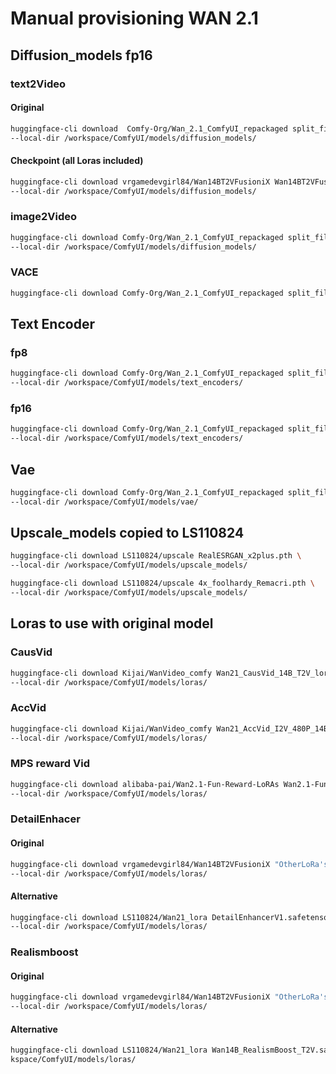 # Manual provisioning WAN 2.1

## Diffusion_models fp16

### text2Video

#### Original

```bash
huggingface-cli download  Comfy-Org/Wan_2.1_ComfyUI_repackaged split_files/diffusion_models/wan2.1_t2v_14B_fp16.safetensors \
--local-dir /workspace/ComfyUI/models/diffusion_models/
``` 

#### Checkpoint (all Loras included)

```bash
huggingface-cli download vrgamedevgirl84/Wan14BT2VFusioniX Wan14BT2VFusioniX_fp16_.safetensors \
--local-dir /workspace/ComfyUI/models/diffusion_models/
```

### image2Video

```bash
huggingface-cli download Comfy-Org/Wan_2.1_ComfyUI_repackaged split_files/diffusion_models/wan2.1_i2v_720p_14B_fp16.safetensors \
--local-dir /workspace/ComfyUI/models/diffusion_models/
```

### VACE

```bash
huggingface-cli download Comfy-Org/Wan_2.1_ComfyUI_repackaged split_files/diffusion_models/wan2.1_vace_14B_fp16.safetensors --local-dir /workspace/ComfyUI/models/diffusion_models/
```

## Text Encoder

### fp8

```bash
huggingface-cli download Comfy-Org/Wan_2.1_ComfyUI_repackaged split_files/text_encoders/umt5_xxl_fp8_e4m3fn_scaled.safetensors \
--local-dir /workspace/ComfyUI/models/text_encoders/
```

### fp16

```bash
huggingface-cli download Comfy-Org/Wan_2.1_ComfyUI_repackaged split_files/text_encoders/umt5_xxl_fp16.safetensors \
--local-dir /workspace/ComfyUI/models/text_encoders/
```

## Vae

```bash
huggingface-cli download Comfy-Org/Wan_2.1_ComfyUI_repackaged split_files/vae/wan_2.1_vae.safetensors \
--local-dir /workspace/ComfyUI/models/vae/
```

## Upscale_models copied to LS110824

```bash
huggingface-cli download LS110824/upscale RealESRGAN_x2plus.pth \
--local-dir /workspace/ComfyUI/models/upscale_models/

huggingface-cli download LS110824/upscale 4x_foolhardy_Remacri.pth \
--local-dir /workspace/ComfyUI/models/upscale_models/
```

## Loras to use with original model

### CausVid

```bash
huggingface-cli download Kijai/WanVideo_comfy Wan21_CausVid_14B_T2V_lora_rank32_v2.safetensors \
--local-dir /workspace/ComfyUI/models/loras/
```

### AccVid

```bash
huggingface-cli download Kijai/WanVideo_comfy Wan21_AccVid_I2V_480P_14B_lora_rank32_fp16.safetensors \
--local-dir /workspace/ComfyUI/models/loras/
```

###  MPS reward Vid

```bash
huggingface-cli download alibaba-pai/Wan2.1-Fun-Reward-LoRAs Wan2.1-Fun-14B-InP-MPS.safetensors \
--local-dir /workspace/ComfyUI/models/loras/
```  

### DetailEnhacer

#### Original

```bash
huggingface-cli download vrgamedevgirl84/Wan14BT2VFusioniX "OtherLoRa's/DetailEnhancerV1.safetensors" \
--local-dir /workspace/ComfyUI/models/loras/
```

#### Alternative

```bash
huggingface-cli download LS110824/Wan21_lora DetailEnhancerV1.safetensors \
--local-dir /workspace/ComfyUI/models/loras/
```

### Realismboost

#### Original

```bash
huggingface-cli download vrgamedevgirl84/Wan14BT2VFusioniX "OtherLoRa's/Wan14B_RealismBoost.safetensors" \
--local-dir /workspace/ComfyUI/models/loras/
```

#### Alternative

```bash
huggingface-cli download LS110824/Wan21_lora Wan14B_RealismBoost_T2V.safetensors --local-dir /wor
kspace/ComfyUI/models/loras/
```